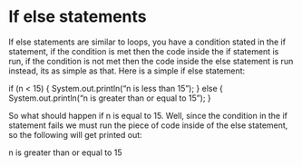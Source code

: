 If else statements
=======
If else statements are similar to loops, you have a condition stated in the if statement, if the condition is met then the code inside the if statement is run, if the condition is not met then the code inside the else statement is run instead, its as simple as that.  Here is a simple if else statement:

if (n < 15) {
	System.out.println(“n is less than 15”);
} else {
	System.out.println(“n is greater than or equal to 15”);
}

So what should happen if n is equal to 15.  Well, since the condition in the if statement fails we must run the piece of code inside of the else statement, so the following will get printed out:

n is greater than or equal to 15

